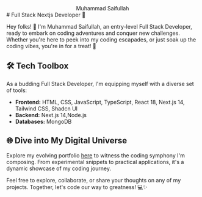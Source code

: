 <div style="text-align: center;" markdown="1">Muhammad Saifullah</div>
  # Full Stack Nextjs Developer 🎉

Hey folks! 🚀 I'm Muhammad Saifullah, an entry-level Full Stack Developer, ready to embark on coding adventures and conquer new challenges. Whether you're here to peek into my coding escapades, or just soak up the coding vibes, you're in for a treat! 🌟

## 🛠️ Tech Toolbox

As a budding Full Stack Developer, I'm equipping myself with a diverse set of tools:

- **Frontend:** HTML, CSS, JavaScript, TypeScript, React 18, Next.js 14, Tailwind CSS, Shadcn UI
- **Backend:** Next.js 14,Node.js
- **Databases:** MongoDB

## 🌐 Dive into My Digital Universe

Explore my evolving portfolio [here](https://devsaif.vercel.app) to witness the coding symphony I'm composing. From experimental snippets to practical applications, it's a dynamic showcase of my coding journey.

Feel free to explore, collaborate, or share your thoughts on any of my projects. Together, let's code our way to greatness! 💻✨
